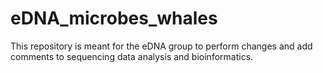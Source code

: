 # eDNA_microbes_whales

This repository is meant for the eDNA group to perform changes and add comments to sequencing data analysis and bioinformatics. 
